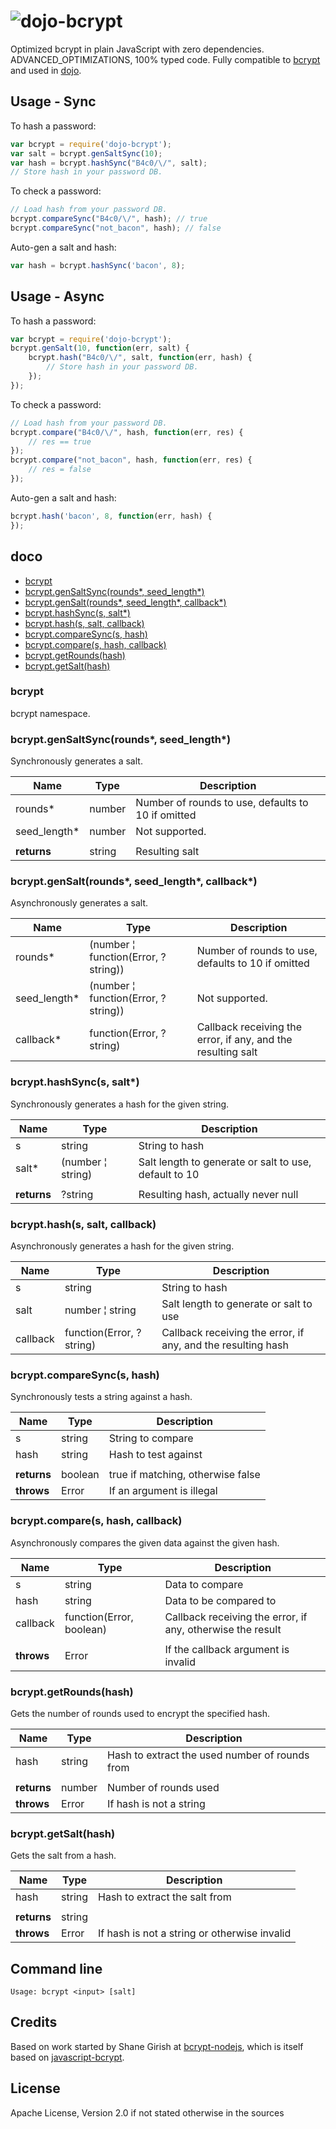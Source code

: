 <img src="https://raw.github.com/dcodeIO/dojo/master/dojo-small.png" alt="dojo" />-bcrypt
===========
Optimized bcrypt in plain JavaScript with zero dependencies. ADVANCED_OPTIMIZATIONS, 100% typed code. Fully compatible
to [bcrypt](https://npmjs.org/package/bcrypt) and used in [dojo](https://github.com/dcodeIO/dojo).

Usage - Sync
------------
To hash a password: 

```javascript
var bcrypt = require('dojo-bcrypt');
var salt = bcrypt.genSaltSync(10);
var hash = bcrypt.hashSync("B4c0/\/", salt);
// Store hash in your password DB.
```

To check a password: 

```javascript
// Load hash from your password DB.
bcrypt.compareSync("B4c0/\/", hash); // true
bcrypt.compareSync("not_bacon", hash); // false
```

Auto-gen a salt and hash:

```javascript
var hash = bcrypt.hashSync('bacon', 8);
```

Usage - Async
-------------
To hash a password: 

```javascript
var bcrypt = require('dojo-bcrypt');
bcrypt.genSalt(10, function(err, salt) {
    bcrypt.hash("B4c0/\/", salt, function(err, hash) {
        // Store hash in your password DB.
    });
});
```

To check a password: 

```javascript
// Load hash from your password DB.
bcrypt.compare("B4c0/\/", hash, function(err, res) {
    // res == true
});
bcrypt.compare("not_bacon", hash, function(err, res) {
    // res = false
});
```

Auto-gen a salt and hash:

```javascript
bcrypt.hash('bacon', 8, function(err, hash) {
});
```

## doco

  - [bcrypt](#bcrypt)
  - [bcrypt.genSaltSync(rounds\*, seed_length\*)](#bcryptgensaltsyncrounds-seed_length)
  - [bcrypt.genSalt(rounds\*, seed_length\*, callback\*)](#bcryptgensaltrounds-seed_length-callback)
  - [bcrypt.hashSync(s, salt\*)](#bcrypthashsyncs-salt)
  - [bcrypt.hash(s, salt, callback)](#bcrypthashs-salt-callback)
  - [bcrypt.compareSync(s, hash)](#bcryptcomparesyncs-hash)
  - [bcrypt.compare(s, hash, callback)](#bcryptcompares-hash-callback)
  - [bcrypt.getRounds(hash)](#bcryptgetroundshash)
  - [bcrypt.getSalt(hash)](#bcryptgetsalthash)

### bcrypt
bcrypt namespace.


### bcrypt.genSaltSync(rounds\*, seed_length\*)
Synchronously generates a salt.

| Name | Type | Description |
| ---- | ---- | ----------- |
| rounds\* | number | Number of rounds to use, defaults to 10 if omitted |
| seed_length\* | number | Not supported. |
|   |||
| **returns** | string | Resulting salt

### bcrypt.genSalt(rounds\*, seed_length\*, callback\*)
Asynchronously generates a salt.

| Name | Type | Description |
| ---- | ---- | ----------- |
| rounds\* | (number &#166; function(Error, ?string)) | Number of rounds to use, defaults to 10 if omitted |
| seed_length\* | (number &#166; function(Error, ?string)) | Not supported. |
| callback\* | function(Error, ?string) | Callback receiving the error, if any, and the resulting salt |

### bcrypt.hashSync(s, salt\*)
Synchronously generates a hash for the given string.

| Name | Type | Description |
| ---- | ---- | ----------- |
| s | string | String to hash |
| salt\* | (number &#166; string) | Salt length to generate or salt to use, default to 10 |
|   |||
| **returns** | ?string | Resulting hash, actually never null

### bcrypt.hash(s, salt, callback)
Asynchronously generates a hash for the given string.

| Name | Type | Description |
| ---- | ---- | ----------- |
| s | string | String to hash |
| salt | number &#166; string | Salt length to generate or salt to use |
| callback | function(Error, ?string) | Callback receiving the error, if any, and the resulting hash |

### bcrypt.compareSync(s, hash)
Synchronously tests a string against a hash.

| Name | Type | Description |
| ---- | ---- | ----------- |
| s | string | String to compare |
| hash | string | Hash to test against |
|   |||
| **returns** | boolean | true if matching, otherwise false
| **throws** | Error | If an argument is illegal

### bcrypt.compare(s, hash, callback)
Asynchronously compares the given data against the given hash.

| Name | Type | Description |
| ---- | ---- | ----------- |
| s | string | Data to compare |
| hash | string | Data to be compared to |
| callback | function(Error, boolean) | Callback receiving the error, if any, otherwise the result |
|   |||
| **throws** | Error | If the callback argument is invalid

### bcrypt.getRounds(hash)
Gets the number of rounds used to encrypt the specified hash.

| Name | Type | Description |
| ---- | ---- | ----------- |
| hash | string | Hash to extract the used number of rounds from |
|   |||
| **returns** | number | Number of rounds used
| **throws** | Error | If hash is not a string

### bcrypt.getSalt(hash)
Gets the salt from a hash.

| Name | Type | Description |
| ---- | ---- | ----------- |
| hash | string | Hash to extract the salt from |
|   |||
| **returns** | string | 
| **throws** | Error | If hash is not a string or otherwise invalid

Command line
------------
`Usage: bcrypt <input> [salt]`

Credits
-------
Based on work started by Shane Girish at [bcrypt-nodejs](https://github.com/shaneGirish/bcrypt-nodejs), which is itself
based on [javascript-bcrypt](http://code.google.com/p/javascript-bcrypt/).

License
-------
Apache License, Version 2.0 if not stated otherwise in the sources
